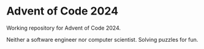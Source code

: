 # Advent of Code 2024
Working repository for Advent of Code 2024.

Neither a software engineer nor computer scientist. Solving puzzles for fun.
